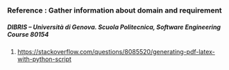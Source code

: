 ### Reference : Gather information about domain and requirement
##### DIBRIS – Università di Genova. Scuola Politecnica, Software Engineering Course 80154

1. https://stackoverflow.com/questions/8085520/generating-pdf-latex-with-python-script